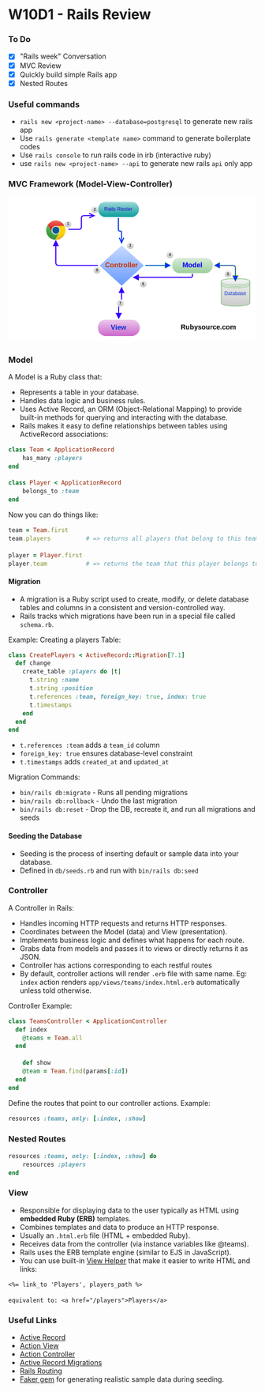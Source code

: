 # W10D1 - Rails Review

### To Do

- [x] "Rails week" Conversation
- [x] MVC Review
- [x] Quickly build simple Rails app
- [x] Nested Routes

### Useful commands

- `rails new <project-name> --database=postgresql` to generate new rails app
- Use `rails generate <template name>` command to generate boilerplate codes
- Use `rails console` to run rails code in irb (interactive ruby)
- use `rails new <project-name> --api` to generate new rails `api` only app

### MVC Framework (Model-View-Controller)

![image](./rails%20mvc.png)

### Model

A Model is a Ruby class that:

- Represents a table in your database.
- Handles data logic and business rules.
- Uses Active Record, an ORM (Object-Relational Mapping) to provide built-in methods for querying and interacting with the database.
- Rails makes it easy to define relationships between tables using ActiveRecord associations:

```ruby
class Team < ApplicationRecord
	has_many :players
end

class Player < ApplicationRecord
	belongs_to :team
end
```

Now you can do things like:

```ruby
team = Team.first
team.players          # => returns all players that belong to this team

player = Player.first
player.team           # => returns the team that this player belongs to
```

#### Migration

- A migration is a Ruby script used to create, modify, or delete database tables and columns in a consistent and version-controlled way.
- Rails tracks which migrations have been run in a special file called `schema.rb`.

Example: Creating a players Table:

```ruby
class CreatePlayers < ActiveRecord::Migration[7.1]
  def change
    create_table :players do |t|
      t.string :name
      t.string :position
      t.references :team, foreign_key: true, index: true
      t.timestamps
    end
  end
end
```

- `t.references :team` adds a `team_id` column
- `foreign_key: true` ensures database-level constraint
- `t.timestamps` adds `created_at` and `updated_at`

Migration Commands:

- `bin/rails db:migrate` - Runs all pending migrations
- `bin/rails db:rollback` - Undo the last migration
- `bin/rails db:reset` - Drop the DB, recreate it, and run all migrations and seeds

#### Seeding the Database

- Seeding is the process of inserting default or sample data into your database.
- Defined in `db/seeds.rb` and run with `bin/rails db:seed`

### Controller

A Controller in Rails:

- Handles incoming HTTP requests and returns HTTP responses.
- Coordinates between the Model (data) and View (presentation).
- Implements business logic and defines what happens for each route.
- Grabs data from models and passes it to views or directly returns it as JSON.
- Controller has actions corresponding to each restful routes
- By default, controller actions will render `.erb` file with same name. Eg: `index` action renders `app/views/teams/index.html.erb` automatically unless told otherwise.

Controller Example:

```ruby
class TeamsController < ApplicationController
  def index
    @teams = Team.all
  end

	def show
    @team = Team.find(params[:id])
  end
end
```

Define the routes that point to our controller actions. Example:

```ruby
resources :teams, only: [:index, :show]
```

### Nested Routes

```ruby
resources :teams, only: [:index, :show] do
	resources :players
end
```

### View

- Responsible for displaying data to the user typically as HTML using **embedded Ruby (ERB)** templates.
- Combines templates and data to produce an HTTP response.
- Usually an `.html.erb` file (HTML + embedded Ruby).
- Receives data from the controller (via instance variables like @teams).
- Rails uses the ERB template engine (similar to EJS in JavaScript).
- You can use built-in [View Helper](https://guides.rubyonrails.org/v7.0/action_view_helpers.html) that make it easier to write HTML and links:

```code
<%= link_to 'Players', players_path %>

equivalent to: <a href="/players">Players</a>
```

### Useful Links

- [Active Record](https://guides.rubyonrails.org/v7.0/active_record_basics.html)
- [Action View](https://guides.rubyonrails.org/v7.0/action_view_overview.html)
- [Action Controller](https://guides.rubyonrails.org/v7.0/action_controller_overview.html)
- [Active Record Migrations](https://guides.rubyonrails.org/v7.0/active_record_migrations.html)
- [Rails Routing](https://guides.rubyonrails.org/v7.0/routing.html)
- [Faker gem](https://github.com/faker-ruby/faker) for generating realistic sample data during seeding.
